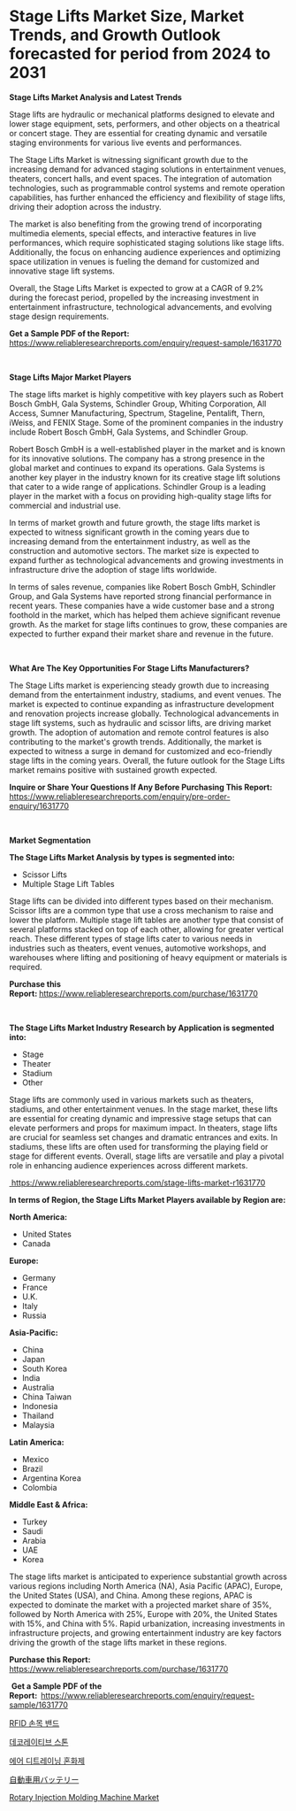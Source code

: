 <p><h1>Stage Lifts Market Size, Market Trends, and Growth Outlook forecasted for period from 2024 to 2031</h1></p><p><strong>Stage Lifts Market Analysis and Latest Trends</strong></p>
<p><p>Stage lifts are hydraulic or mechanical platforms designed to elevate and lower stage equipment, sets, performers, and other objects on a theatrical or concert stage. They are essential for creating dynamic and versatile staging environments for various live events and performances.</p><p>The Stage Lifts Market is witnessing significant growth due to the increasing demand for advanced staging solutions in entertainment venues, theaters, concert halls, and event spaces. The integration of automation technologies, such as programmable control systems and remote operation capabilities, has further enhanced the efficiency and flexibility of stage lifts, driving their adoption across the industry.</p><p>The market is also benefiting from the growing trend of incorporating multimedia elements, special effects, and interactive features in live performances, which require sophisticated staging solutions like stage lifts. Additionally, the focus on enhancing audience experiences and optimizing space utilization in venues is fueling the demand for customized and innovative stage lift systems.</p><p>Overall, the Stage Lifts Market is expected to grow at a CAGR of 9.2% during the forecast period, propelled by the increasing investment in entertainment infrastructure, technological advancements, and evolving stage design requirements.</p></p>
<p><strong>Get a Sample PDF of the Report:&nbsp;</strong> <a href="https://www.reliableresearchreports.com/enquiry/request-sample/1631770">https://www.reliableresearchreports.com/enquiry/request-sample/1631770</a></p>
<p>&nbsp;</p>
<p><strong>Stage Lifts Major Market Players</strong></p>
<p><p>The stage lifts market is highly competitive with key players such as Robert Bosch GmbH, Gala Systems, Schindler Group, Whiting Corporation, All Access, Sumner Manufacturing, Spectrum, Stageline, Pentalift, Thern, iWeiss, and FENIX Stage. Some of the prominent companies in the industry include Robert Bosch GmbH, Gala Systems, and Schindler Group.</p><p>Robert Bosch GmbH is a well-established player in the market and is known for its innovative solutions. The company has a strong presence in the global market and continues to expand its operations. Gala Systems is another key player in the industry known for its creative stage lift solutions that cater to a wide range of applications. Schindler Group is a leading player in the market with a focus on providing high-quality stage lifts for commercial and industrial use.</p><p>In terms of market growth and future growth, the stage lifts market is expected to witness significant growth in the coming years due to increasing demand from the entertainment industry, as well as the construction and automotive sectors. The market size is expected to expand further as technological advancements and growing investments in infrastructure drive the adoption of stage lifts worldwide.</p><p>In terms of sales revenue, companies like Robert Bosch GmbH, Schindler Group, and Gala Systems have reported strong financial performance in recent years. These companies have a wide customer base and a strong foothold in the market, which has helped them achieve significant revenue growth. As the market for stage lifts continues to grow, these companies are expected to further expand their market share and revenue in the future.</p></p>
<p>&nbsp;</p>
<p><strong>What Are The Key Opportunities For Stage Lifts Manufacturers?</strong></p>
<p><p>The Stage Lifts market is experiencing steady growth due to increasing demand from the entertainment industry, stadiums, and event venues. The market is expected to continue expanding as infrastructure development and renovation projects increase globally. Technological advancements in stage lift systems, such as hydraulic and scissor lifts, are driving market growth. The adoption of automation and remote control features is also contributing to the market's growth trends. Additionally, the market is expected to witness a surge in demand for customized and eco-friendly stage lifts in the coming years. Overall, the future outlook for the Stage Lifts market remains positive with sustained growth expected.</p></p>
<p><strong>Inquire or Share Your Questions If Any Before Purchasing This Report:</strong> <a href="https://www.reliableresearchreports.com/enquiry/pre-order-enquiry/1631770">https://www.reliableresearchreports.com/enquiry/pre-order-enquiry/1631770</a></p>
<p>&nbsp;</p>
<p><strong>Market Segmentation</strong></p>
<p><strong>The Stage Lifts Market Analysis by types is segmented into:</strong></p>
<p><ul><li>Scissor Lifts</li><li>Multiple Stage Lift Tables</li></ul></p>
<p><p>Stage lifts can be divided into different types based on their mechanism. Scissor lifts are a common type that use a cross mechanism to raise and lower the platform. Multiple stage lift tables are another type that consist of several platforms stacked on top of each other, allowing for greater vertical reach. These different types of stage lifts cater to various needs in industries such as theaters, event venues, automotive workshops, and warehouses where lifting and positioning of heavy equipment or materials is required.</p></p>
<p><strong>Purchase this Report:&nbsp;</strong><a href="https://www.reliableresearchreports.com/purchase/1631770">https://www.reliableresearchreports.com/purchase/1631770</a></p>
<p>&nbsp;</p>
<p><strong>The Stage Lifts Market Industry Research by Application is segmented into:</strong></p>
<p><ul><li>Stage</li><li>Theater</li><li>Stadium</li><li>Other</li></ul></p>
<p><p>Stage lifts are commonly used in various markets such as theaters, stadiums, and other entertainment venues. In the stage market, these lifts are essential for creating dynamic and impressive stage setups that can elevate performers and props for maximum impact. In theaters, stage lifts are crucial for seamless set changes and dramatic entrances and exits. In stadiums, these lifts are often used for transforming the playing field or stage for different events. Overall, stage lifts are versatile and play a pivotal role in enhancing audience experiences across different markets.</p></p>
<p><a href="https://www.reliableresearchreports.com/stage-lifts-market-r1631770">&nbsp;https://www.reliableresearchreports.com/stage-lifts-market-r1631770</a></p>
<p><strong>In terms of Region, the Stage Lifts Market Players available by Region are:</strong></p>
<p>
    <p> <strong> North America: </strong>
        <ul>
            <li>United States</li>
            <li>Canada</li>
        </ul>
        </p> 
    <p> <strong> Europe: </strong>
        <ul>
            <li>Germany</li>
            <li>France</li>
            <li>U.K.</li>
            <li>Italy</li>
            <li>Russia</li>
        </ul>
        </p> 
    <p> <strong> Asia-Pacific: </strong>
        <ul>
            <li>China</li>
            <li>Japan</li>
            <li>South Korea</li>
            <li>India</li>
            <li>Australia</li>
            <li>China Taiwan</li>
            <li>Indonesia</li>
            <li>Thailand</li>
            <li>Malaysia</li>
        </ul>
        </p> 
    <p> <strong> Latin America: </strong>
        <ul>
            <li>Mexico</li>
            <li>Brazil</li>
            <li>Argentina Korea</li>
            <li>Colombia</li>
        </ul>
        </p> 
    <p> <strong> Middle East & Africa: </strong>
        <ul>
            <li>Turkey</li>
            <li>Saudi</li>
            <li>Arabia</li>
            <li>UAE</li>
            <li>Korea</li>
        </ul>
    </p>
    </p>
<p><p>The stage lifts market is anticipated to experience substantial growth across various regions including North America (NA), Asia Pacific (APAC), Europe, the United States (USA), and China. Among these regions, APAC is expected to dominate the market with a projected market share of 35%, followed by North America with 25%, Europe with 20%, the United States with 15%, and China with 5%. Rapid urbanization, increasing investments in infrastructure projects, and growing entertainment industry are key factors driving the growth of the stage lifts market in these regions.</p></p>
<p><strong>Purchase this Report: </strong><a href="https://www.reliableresearchreports.com/purchase/1631770">https://www.reliableresearchreports.com/purchase/1631770</a></p>
<p>&nbsp;<strong>Get a Sample PDF of the Report:&nbsp;&nbsp;</strong><a href="https://www.reliableresearchreports.com/enquiry/request-sample/1631770">https://www.reliableresearchreports.com/enquiry/request-sample/1631770</a></p>
<p><strong></strong></p>
<p><p><a href="https://medium.com/@randyhuel1979/rfid-%EB%A6%AC%EC%8A%A4-%EB%B0%B4%EB%93%9C-%EC%8B%9C%EC%9E%A5-%EC%A1%B0%EC%82%AC-%EB%B3%B4%EA%B3%A0%EC%84%9C-%EA%B7%B8-%EC%97%AD%EC%82%AC-%EB%B0%8F-2024%EB%85%84%EB%B6%80%ED%84%B0-2031%EB%85%84%EA%B9%8C%EC%A7%80%EC%9D%98-%EC%98%88%EC%B8%A1-d7d131e47b64">RFID 손목 밴드</a></p><p><a href="https://github.com/durgin521/Market-Research-Report-List-1/blob/main/995600531888.md">데코레이티브 스톤</a></p><p><a href="https://medium.com/@felipegrrady654556/%EA%B3%B5%EA%B8%B0-%ED%8C%8C%EC%A7%80%EC%A0%9C-%EC%8B%9C%EC%9E%A5-%EC%9D%B8%EC%82%AC%EC%9D%B4%ED%8A%B8-%EC%8B%9C%EC%9E%A5-%EB%8F%99%ED%96%A5-%EC%84%B1%EC%9E%A5-2024%EB%85%84%EB%B6%80%ED%84%B0-2031%EB%85%84%EA%B9%8C%EC%A7%80-%EC%98%88%EC%B8%A1%EB%90%9C-%EA%B2%83-fd0335c6f7c8">에어 디트레이닝 혼화제</a></p><p><a href="https://github.com/one-cool-chick/Market-Research-Report-List-1/blob/main/718562534504.md">自動車用バッテリー</a></p><p><a href="https://github.com/changoleonlaverguenzanoexiste/Market-Research-Report-List-3/blob/main/rotary-injection-molding-machine-market.md">Rotary Injection Molding Machine Market</a></p></p>
